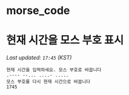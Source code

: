 # morse_code
# 현재 시간을 모스 부호 표시
<!-- MORSE_TIME_START -->
_Last updated: `17:45` (KST)_

```
현재 시간을 입력하세요. 모스 부호로 바꿉니다
.---- --... ....- .....
모스 부호를 다시 현재 시간으로 바꿉니다
1745
```
<!-- MORSE_TIME_END -->
